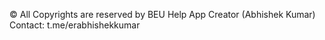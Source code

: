©️ All Copyrights are reserved by BEU Help App Creator (Abhishek Kumar)
Contact: t.me/erabhishekkumar
